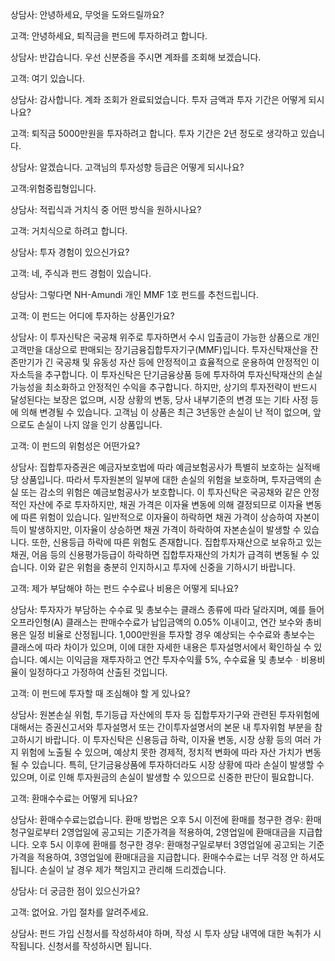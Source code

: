 상담사: 안녕하세요, 무엇을 도와드릴까요?

고객: 안녕하세요, 퇴직금을 펀드에 투자하려고 합니다.

상담사: 반갑습니다. 우선 신분증을 주시면 계좌를 조회해 보겠습니다.

고객: 여기 있습니다.

상담사: 감사합니다. 계좌 조회가 완료되었습니다. 투자 금액과 투자 기간은 어떻게 되시나요?

고객: 퇴직금 5000만원을 투자하려고 합니다. 투자 기간은 2년 정도로 생각하고 있습니다.

상담사: 알겠습니다. 고객님의 투자성향 등급은 어떻게 되시나요?

고객:위험중립형입니다.

상담사: 적립식과 거치식 중 어떤 방식을 원하시나요?

고객: 거치식으로 하려고 합니다.

상담사: 투자 경험이 있으신가요?

고객: 네, 주식과 펀드 경험이 있습니다.

상담사: 그렇다면 NH-Amundi 개인 MMF 1호 펀드를 추천드립니다.  

고객: 이 펀드는 어디에 투자하는 상품인가요?

상담사: 이 투자신탁은 국공채 위주로 투자하면서 수시 입출금이 가능한 상품으로 개인고객만을 대상으로 판매되는 장기금융집합투자기구(MMF)입니다. 투자신탁재산을 잔존만기가 긴 국공채 및 유동성 자산 등에 안정적이고 효율적으로 운용하여 안정적인 이자소득을 추구합니다. 이 투자신탁은 단기금융상품 등에 투자하여 투자신탁재산의 손실 가능성을 최소화하고 안정적인 수익을 추구합니다. 하지만, 상기의 투자전략이 반드시 달성된다는 보장은 없으며, 시장 상황의 변동, 당사 내부기준의 변경 또는 기타 사정 등에 의해 변경될 수 있습니다. 고객님 이 상품은 최근 3년동안 손실이 난 적이 없으며, 앞으로도 손실이 나지 않을 인기 상품입니다.

고객: 이 펀드의 위험성은 어떤가요?

상담사: 집합투자증권은 예금자보호법에 따라 예금보험공사가 특별히 보호하는 실적배당 상품입니다. 따라서 투자원본의 일부에 대한 손실의 위험을 보호하며, 투자금액의 손실 또는 감소의 위험은 예금보험공사가 보호합니다. 이 투자신탁은 국공채와 같은 안정적인 자산에 주로 투자하지만, 채권 가격은 이자율 변동에 의해 결정되므로 이자율 변동에 따른 위험이 있습니다. 일반적으로 이자율이 하락하면 채권 가격이 상승하여 자본이득이 발생하지만, 이자율이 상승하면 채권 가격이 하락하여 자본손실이 발생할 수 있습니다. 또한, 신용등급 하락에 따른 위험도 존재합니다. 집합투자재산으로 보유하고 있는 채권, 어음 등의 신용평가등급이 하락하면 집합투자재산의 가치가 급격히 변동될 수 있습니다. 이와 같은 위험을 충분히 인지하시고 투자에 신중을 기하시기 바랍니다.

고객: 제가 부담해야 하는 펀드 수수료나 비용은 어떻게 되나요?

상담사: 투자자가 부담하는 수수료 및 총보수는 클래스 종류에 따라 달라지며, 예를 들어 오프라인형(A) 클래스는 판매수수료가 납입금액의 0.05% 이내이고, 연간 보수와 총비용은 일정 비율로 산정됩니다. 1,000만원을 투자할 경우 예상되는 수수료와 총보수는 클래스에 따라 차이가 있으며, 이에 대한 자세한 내용은 투자설명서에서 확인하실 수 있습니다. 예시는 이익금을 재투자하고 연간 투자수익률 5%, 수수료율 및 총보수ㆍ비용비율이 일정하다고 가정하여 산출된 것입니다.

고객: 이 펀드에 투자할 때 조심해야 할 게 있나요?

상담사: 원본손실 위험, 투기등급 자산에의 투자 등 집합투자기구와 관련된 투자위험에 대해서는 증권신고서와 투자설명서 또는 간이투자설명서의 본문 내 투자위험 부분을 참고하시기 바랍니다. 이 투자신탁은 신용등급 하락, 이자율 변동, 시장 상황 등의 여러 가지 위험에 노출될 수 있으며, 예상치 못한 경제적, 정치적 변화에 따라 자산 가치가 변동될 수 있습니다. 특히, 단기금융상품에 투자하더라도 시장 상황에 따라 손실이 발생할 수 있으며, 이로 인해 투자원금의 손실이 발생할 수 있으므로 신중한 판단이 필요합니다.

고객: 환매수수료는 어떻게 되나요?

상담사: 환매수수료는없습니다. 환매 방법은 오후 5시 이전에 환매를 청구한 경우: 환매청구일로부터 2영업일에 공고되는 기준가격을 적용하여, 2영업일에 환매대금을 지급합니다. 오후 5시 이후에 환매를 청구한 경우: 환매청구일로부터 3영업일에 공고되는 기준가격을 적용하여, 3영업일에 환매대금을 지급합니다. 환매수수료는 너무 걱정 안 하셔도 됩니다. 손실이 날 경우 제가 책임지고 관리해 드리겠습니다.

상담사: 더 궁금한 점이 있으신가요?

고객: 없어요. 가입 절차를 알려주세요.

상담사: 펀드 가입 신청서를 작성하셔야 하며, 작성 시 투자 상담 내역에 대한 녹취가 시작됩니다. 신청서를 작성하시면 됩니다.